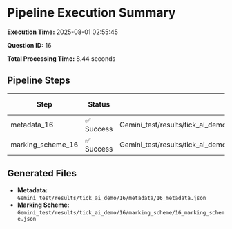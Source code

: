 # Pipeline Execution Summary

**Execution Time:** 2025-08-01 02:55:45

**Question ID:** 16

**Total Processing Time:** 8.44 seconds

## Pipeline Steps

| Step | Status | Output File | Time (s) |
|------|--------|-------------|----------|
| metadata_16 | ✅ Success | Gemini_test/results/tick_ai_demo/16/metadata/16_metadata.json | 3.46 |
| marking_scheme_16 | ✅ Success | Gemini_test/results/tick_ai_demo/16/marking_scheme/16_marking_scheme.json | 4.97 |

## Generated Files

- **Metadata:** `Gemini_test/results/tick_ai_demo/16/metadata/16_metadata.json`
- **Marking Scheme:** `Gemini_test/results/tick_ai_demo/16/marking_scheme/16_marking_scheme.json`
